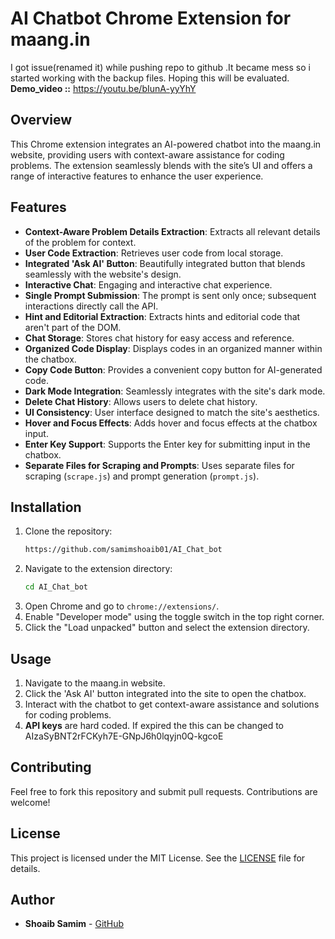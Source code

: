 # AI Chatbot Chrome Extension for maang.in

I got issue(renamed it) while pushing repo to github .It became mess so i started working with the backup files. Hoping this will be evaluated.
**Demo_video ::** https://youtu.be/bIunA-yyYhY
## Overview
This Chrome extension integrates an AI-powered chatbot into the maang.in website, providing users with context-aware assistance for coding problems. The extension seamlessly blends with the site’s UI and offers a range of interactive features to enhance the user experience.

## Features
- **Context-Aware Problem Details Extraction**: Extracts all relevant details of the problem for context.
- **User Code Extraction**: Retrieves user code from local storage.
- **Integrated 'Ask AI' Button**: Beautifully integrated button that blends seamlessly with the website's design.
- **Interactive Chat**: Engaging and interactive chat experience.
- **Single Prompt Submission**: The prompt is sent only once; subsequent interactions directly call the API.
- **Hint and Editorial Extraction**: Extracts hints and editorial code that aren't part of the DOM.
- **Chat Storage**: Stores chat history for easy access and reference.
- **Organized Code Display**: Displays codes in an organized manner within the chatbox.
- **Copy Code Button**: Provides a convenient copy button for AI-generated code.
- **Dark Mode Integration**: Seamlessly integrates with the site's dark mode.
- **Delete Chat History**: Allows users to delete chat history.
- **UI Consistency**: User interface designed to match the site's aesthetics.
- **Hover and Focus Effects**: Adds hover and focus effects at the chatbox input.
- **Enter Key Support**: Supports the Enter key for submitting input in the chatbox.
- **Separate Files for Scraping and Prompts**: Uses separate files for scraping (`scrape.js`) and prompt generation (`prompt.js`).

## Installation
1. Clone the repository:
    ```bash
    https://github.com/samimshoaib01/AI_Chat_bot
    ```
2. Navigate to the extension directory:
    ```bash
    cd AI_Chat_bot
    ```
3. Open Chrome and go to `chrome://extensions/`.
4. Enable "Developer mode" using the toggle switch in the top right corner.
5. Click the "Load unpacked" button and select the extension directory.

## Usage
1. Navigate to the maang.in website.
2. Click the 'Ask AI' button integrated into the site to open the chatbox.
3. Interact with the chatbot to get context-aware assistance and solutions for coding problems.
4. **API keys** are hard coded. If expired the this can be changed to AIzaSyBNT2rFCKyh7E-GNpJ6h0lqyjn0Q-kgcoE

## Contributing
Feel free to fork this repository and submit pull requests. Contributions are welcome!

## License
This project is licensed under the MIT License. See the [LICENSE](LICENSE) file for details.

## Author
- **Shoaib Samim** - [GitHub](https://www.github.com/yourusername)
